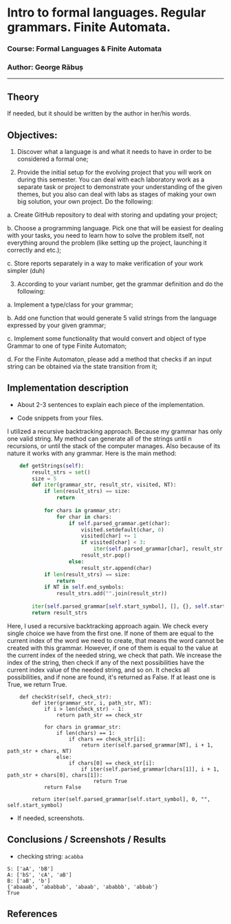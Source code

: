 #  Intro to formal languages. Regular grammars. Finite Automata.

### Course: Formal Languages & Finite Automata
### Author: George Răbuș

----

## Theory
If needed, but it should be written by the author in her/his words.


## Objectives:

1. Discover what a language is and what it needs to have in order to be considered a formal one;

2. Provide the initial setup for the evolving project that you will work on during this semester. You can deal with each laboratory work as a separate task or project to demonstrate your understanding of the given themes, but you also can deal with labs as stages of making your own big solution, your own project. Do the following:

a. Create GitHub repository to deal with storing and updating your project;

b. Choose a programming language. Pick one that will be easiest for dealing with your tasks, you need to learn how to solve the problem itself, not everything around the problem (like setting up the project, launching it correctly and etc.);

c. Store reports separately in a way to make verification of your work simpler (duh)

3. According to your variant number, get the grammar definition and do the following:

a. Implement a type/class for your grammar;

b. Add one function that would generate 5 valid strings from the language expressed by your given grammar;

c. Implement some functionality that would convert and object of type Grammar to one of type Finite Automaton;

d. For the Finite Automaton, please add a method that checks if an input string can be obtained via the state transition from it;


## Implementation description

* About 2-3 sentences to explain each piece of the implementation.


* Code snippets from your files.

I utilized a recursive backtracking approach. Because my grammar has only one valid string. My method can generate all of the strings until n recursions, or until the stack of the computer manages.
Also because of its nature it works with any grammar.
Here is the main method:

```python
    def getStrings(self):
        result_strs = set()
        size = 5
        def iter(grammar_str, result_str, visited, NT):
            if len(result_strs) == size:
                return
            
            for chars in grammar_str:
                for char in chars:
                    if self.parsed_grammar.get(char):
                        visited.setdefault(char, 0)
                        visited[char] += 1
                        if visited[char] < 3: 
                            iter(self.parsed_grammar[char], result_str.copy(), visited.copy(), char)
                        result_str.pop()
                    else:
                        result_str.append(char)
            if len(result_strs) == size:
                return
            if NT in self.end_symbols:
                result_strs.add("".join(result_str))
                
        iter(self.parsed_grammar[self.start_symbol], [], {}, self.start_symbol)
        return result_strs
```


Here, I used a recursive backtracking approach again. We check every single choice we have from the first one. If none of them are equal to the current index of the word we need to create, that means the word cannot be created with this grammar. However, if one of them is equal to the value at the current index of the needed string, we check that path. We increase the index of the string, then check if any of the next possibilities have the current index value of the needed string, and so on. It checks all possibilities, and if none are found, it's returned as False. If at least one is True, we return True.

```
    def checkStr(self, check_str):        
        def iter(grammar_str, i, path_str, NT):
            if i > len(check_str) - 1:
                return path_str == check_str
            
            for chars in grammar_str:
                if len(chars) == 1:
                    if chars == check_str[i]:
                        return iter(self.parsed_grammar[NT], i + 1, path_str + chars, NT)
                else:
                    if chars[0] == check_str[i]:
                        if iter(self.parsed_grammar[chars[1]], i + 1, path_str + chars[0], chars[1]):
                            return True
            return False
        
        return iter(self.parsed_grammar[self.start_symbol], 0, "", self.start_symbol)
```

* If needed, screenshots.


## Conclusions / Screenshots / Results

* checking string: `acabba`

```
S: ['aA', 'bB']
A: ['bS', 'cA', 'aB']
B: ['aB', 'b']
{'abaaab', 'ababbab', 'abaab', 'ababbb', 'abbab'}
True
```


## References
